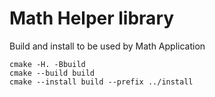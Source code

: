 # Math Helper library

Build and install to be used by Math Application

    cmake -H. -Bbuild
    cmake --build build
    cmake --install build --prefix ../install
